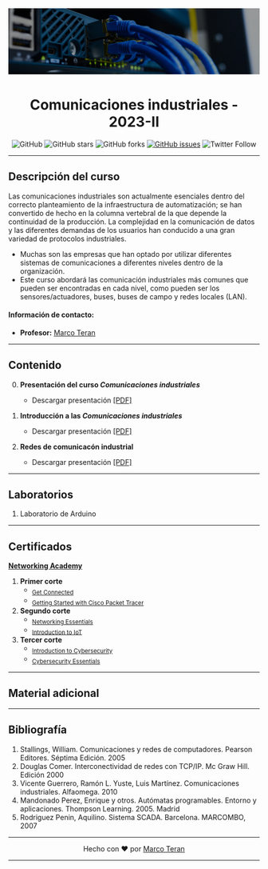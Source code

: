 [![banner](/_assets/pics/indcommbanner.jpg)](https://github.com/marcoteran/indcomm)
---
<div align="center">

# Comunicaciones industriales - 2023-II
![GitHub](https://img.shields.io/github/license/marcoteran/indcomm)
![GitHub stars](https://img.shields.io/github/stars/marcoteran/indcomm)
![GitHub forks](https://img.shields.io/github/forks/marcoteran/indcomm)
[![GitHub issues](https://img.shields.io/github/issues/marcoteran/indcomm?color=%23fa251e&logo=GitHub)](https://github.com/marcoteran/indcomm/issues)
![Twitter Follow](https://img.shields.io/twitter/follow/marcotulioteran?style=social)
</div>

---
## Descripción del curso
Las comunicaciones industriales son actualmente esenciales dentro del correcto planteamiento de la infraestructura de automatización; se han convertido de hecho en la columna vertebral de la que depende la continuidad de la producción.
La complejidad en la comunicación de datos y las diferentes demandas de los usuarios han conducido a una gran variedad de protocolos industriales.
- Muchas son las empresas que han optado por utilizar diferentes sistemas de comunicaciones a diferentes niveles dentro de la organización.
- Este curso abordará las comunicación industriales más comunes que	pueden ser encontradas en cada nivel, como pueden ser los sensores/actuadores, buses, buses de campo y redes locales (LAN).

#### Información de contacto:
* **Profesor:** [Marco Teran](https://marcoteran.github.io/)

---

## Contenido
0. **Presentación del curso *Comunicaciones industriales***
	* Descargar presentación [[PDF]](https://github.com/marcoteran/indcomm/raw/master/lectures/00_indcomm_syllabus.pdf)

1. **Introducción a las *Comunicaciones industriales***
	* Descargar presentación [[PDF]](https://github.com/marcoteran/indcomm/raw/master/lectures/01_indcomm_introduction.pdf)
2. **Redes de comunicacón industrial**
	* Descargar presentación [[PDF]](https://github.com/marcoteran/indcomm/raw/master/lectures/02_indcomm_indnetworks.pdf)

---		
## Laboratorios
1. Laboratorio de Arduino

---
## Certificados
[**Networking Academy**](https://www.netacad.com/)

1. **Primer corte**
	* <sub>[Get Connected](https://www.netacad.com/courses/os-it/get-connected)</sub> 
	* <sub>[Getting Started with Cisco Packet Tracer](https://skillsforall.com/course/getting-started-cisco-packet-tracer?courseLang=en-US)</sub>
2. **Segundo corte**
	* <sub>[Networking Essentials](https://www.netacad.com/courses/networking/networking-essentials)</sub>
	* <sub>[Introduction to IoT](https://www.netacad.com/courses/iot/introduction-iot)</sub>
3. **Tercer corte**
	* <sub>[Introduction to Cybersecurity](https://www.netacad.com/courses/cybersecurity/introduction-cybersecurity)</sub>
	* <sub>[Cybersecurity Essentials](https://www.netacad.com/courses/cybersecurity/cybersecurity-essentials)</sub>	

---
## Material adicional


---
## Bibliografía
1. Stallings, William. Comunicaciones y redes de computadores. Pearson Editores. Séptima Edición. 2005
2. Douglas Comer. Interconectividad de redes con TCP/IP. Mc Graw Hill. Edición 2000
3. Vicente Guerrero, Ramón L. Yuste, Luis Martínez. Comunicaciones industriales. Alfaomega. 2010
4. Mandonado Perez, Enrique y otros. Autómatas programables. Entorno y aplicaciones. Thompson Learning. 2005. Madrid
5. Rodriguez Penin, Aquilino. Sistema SCADA. Barcelona. MARCOMBO, 2007

---

<div align="center">

Hecho con ❤️ por [Marco Teran](https://github.com/marcoteran)

</div>

---